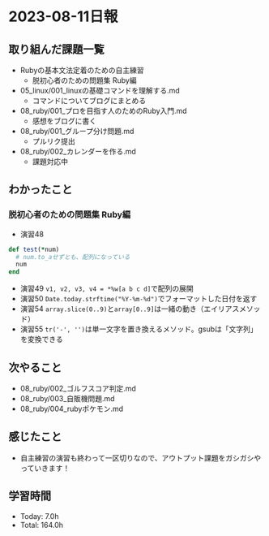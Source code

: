 # 2023-08-11日報

## 取り組んだ課題一覧
* Rubyの基本文法定着のための自主練習
  * 脱初心者のための問題集 Ruby編
* 05_linux/001_linuxの基礎コマンドを理解する.md
  * コマンドについてブログにまとめる
* 08_ruby/001_プロを目指す人のためのRuby入門.md
  * 感想をブログに書く
* 08_ruby/001_グループ分け問題.md
  * プルリク提出
* 08_ruby/002_カレンダーを作る.md
  * 課題対応中

## わかったこと
### 脱初心者のための問題集 Ruby編
* 演習48
```rb
def test(*num)
  # num.to_aせずとも、配列になっている
  num
end
```
* 演習49 `v1, v2, v3, v4 = *%w[a b c d]`で配列の展開
* 演習50 `Date.today.strftime("%Y-%m-%d")`でフォーマットした日付を返す
* 演習54 `array.slice(0..9)`と`array[0..9]`は一緒の動き（エイリアスメソッド）
* 演習55 `tr('-', '')`は単一文字を置き換えるメソッド。gsubは「文字列」を変換できる

## 次やること
* 08_ruby/002_ゴルフスコア判定.md
* 08_ruby/003_自販機問題.md
* 08_ruby/004_rubyポケモン.md

## 感じたこと
* 自主練習の演習も終わって一区切りなので、アウトプット課題をガシガシやっていきます！

## 学習時間
* Today: 7.0h
* Total: 164.0h